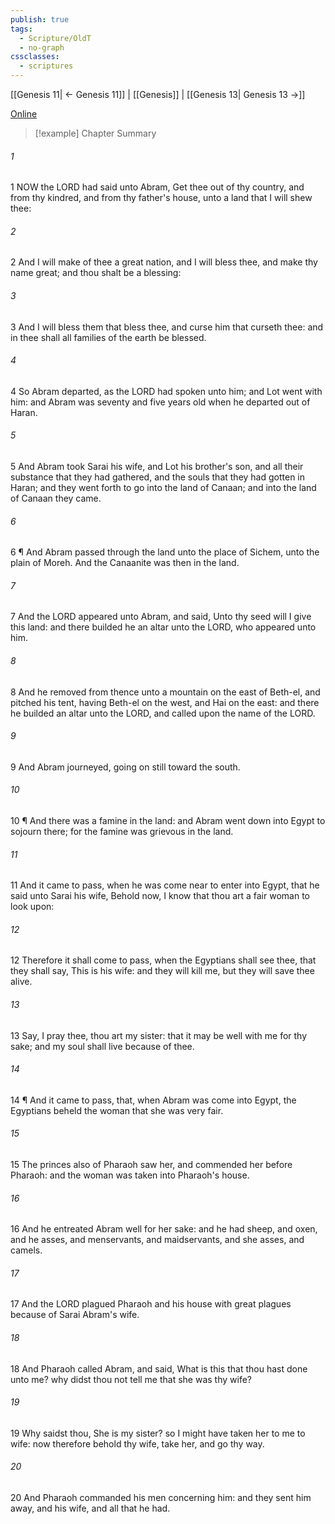 ```yaml
---
publish: true
tags:
  - Scripture/OldT
  - no-graph
cssclasses:
  - scriptures
---
```

[[Genesis 11| ← Genesis 11]] | [[Genesis]] | [[Genesis 13| Genesis 13 →]]

[Online](https://churchofjesuschrist.org/study/scriptures/ot/gen/12?lang=eng)

>[!example] Chapter Summary
>
###### 1
1 NOW the LORD had said unto Abram, Get thee out of thy country, and from thy kindred, and from thy father's house, unto a land that I will shew thee:
###### 2
2 And I will make of thee a great nation, and I will bless thee, and make thy name great; and thou shalt be a blessing:
###### 3
3 And I will bless them that bless thee, and curse him that curseth thee: and in thee shall all families of the earth be blessed.
###### 4
4 So Abram departed, as the LORD had spoken unto him; and Lot went with him: and Abram was seventy and five years old when he departed out of Haran.
###### 5
5 And Abram took Sarai his wife, and Lot his brother's son, and all their substance that they had gathered, and the souls that they had gotten in Haran; and they went forth to go into the land of Canaan; and into the land of Canaan they came.
###### 6
6 ¶ And Abram passed through the land unto the place of Sichem, unto the plain of Moreh.  And the Canaanite was then in the land.
###### 7
7 And the LORD appeared unto Abram, and said, Unto thy seed will I give this land: and there builded he an altar unto the LORD, who appeared unto him.
###### 8
8 And he removed from thence unto a mountain on the east of Beth-el, and pitched his tent, having Beth-el on the west, and Hai on the east: and there he builded an altar unto the LORD, and called upon the name of the LORD.
###### 9
9 And Abram journeyed, going on still toward the south.
###### 10
10 ¶ And there was a famine in the land: and Abram went down into Egypt to sojourn there; for the famine was grievous in the land.
###### 11
11 And it came to pass, when he was come near to enter into Egypt, that he said unto Sarai his wife, Behold now, I know that thou art a fair woman to look upon:
###### 12
12 Therefore it shall come to pass, when the Egyptians shall see thee, that they shall say, This is his wife: and they will kill me, but they will save thee alive.
###### 13
13 Say, I pray thee, thou art my sister: that it may be well with me for thy sake; and my soul shall live because of thee.
###### 14
14 ¶ And it came to pass, that, when Abram was come into Egypt, the Egyptians beheld the woman that she was very fair.
###### 15
15 The princes also of Pharaoh saw her, and commended her before Pharaoh: and the woman was taken into Pharaoh's house.
###### 16
16 And he entreated Abram well for her sake: and he had sheep, and oxen, and he asses, and menservants, and maidservants, and she asses, and camels.
###### 17
17 And the LORD plagued Pharaoh and his house with great plagues because of Sarai Abram's wife.
###### 18
18 And Pharaoh called Abram, and said, What is this that thou hast done unto me?  why didst thou not tell me that she was thy wife?
###### 19
19 Why saidst thou, She is my sister?  so I might have taken her to me to wife: now therefore behold thy wife, take her, and go thy way.
###### 20
20 And Pharaoh commanded his men concerning him: and they sent him away, and his wife, and all that he had.



